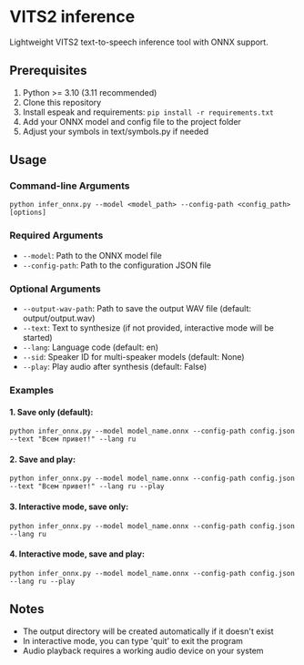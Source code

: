 # VITS2 inference
Lightweight VITS2 text-to-speech inference tool with ONNX support.

## Prerequisites
1. Python >= 3.10 (3.11 recommended)
2. Clone this repository
3. Install espeak and requirements: `pip install -r requirements.txt`
4. Add your ONNX model and config file to the project folder
5. Adjust your symbols in text/symbols.py if needed

## Usage

### Command-line Arguments
```
python infer_onnx.py --model <model_path> --config-path <config_path> [options]
```

### Required Arguments
- `--model`: Path to the ONNX model file
- `--config-path`: Path to the configuration JSON file

### Optional Arguments
- `--output-wav-path`: Path to save the output WAV file (default: output/output.wav)
- `--text`: Text to synthesize (if not provided, interactive mode will be started)
- `--lang`: Language code (default: en)
- `--sid`: Speaker ID for multi-speaker models (default: None)
- `--play`: Play audio after synthesis (default: False)

### Examples

#### 1. Save only (default):
```
python infer_onnx.py --model model_name.onnx --config-path config.json --text "Всем привет!" --lang ru
```

#### 2. Save and play:
```
python infer_onnx.py --model model_name.onnx --config-path config.json --text "Всем привет!" --lang ru --play
```

#### 3. Interactive mode, save only:
```
python infer_onnx.py --model model_name.onnx --config-path config.json --lang ru
```

#### 4. Interactive mode, save and play:
```
python infer_onnx.py --model model_name.onnx --config-path config.json --lang ru --play
```

## Notes
- The output directory will be created automatically if it doesn't exist
- In interactive mode, you can type 'quit' to exit the program
- Audio playback requires a working audio device on your system